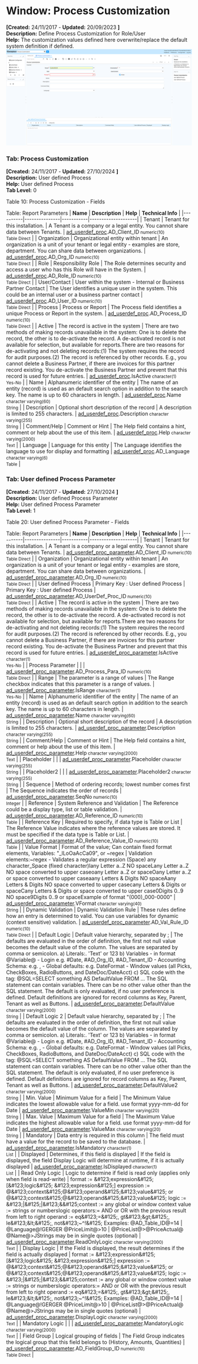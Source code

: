 # Window: Process Customization

**[Created:** 24/11/2017 - **Updated:** 20/09/2023 **]**  
**Description:** Define Process Customization for Role/User  
**Help:** The customization values defined here overwrite/replace the default system definition if defined.  
![](/img/docs/manual/ProcessCustomization-Window_iDempiere_v12.0.0.png)

### Tab: Process Customization

**[Created:** 24/11/2017 - **Updated:** 27/10/2024 **]**   
**Description:** User defined Process  
**Help:** User defined Process  
**Tab Level:** 0

Table 10: Process Customization - Fields 

Table: Report Parameters
| **Name** | **Description** | **Help** | **Technical Info** |
|----------|---------------|-----------|--------------------|
| Tenant | Tenant for this installation. | A Tenant is a company or a legal entity. You cannot share data between Tenants. | [ad_userdef_proc](https://idempiere-schemaspy.muriloht.com/adempiere/tables/ad_userdef_proc.html).AD_Client_ID<small> numeric(10) <br/> Table Direct</small> | 
| Organization | Organizational entity within tenant | An organization is a unit of your tenant or legal entity - examples are store, department. You can share data between organizations. | [ad_userdef_proc](https://idempiere-schemaspy.muriloht.com/adempiere/tables/ad_userdef_proc.html).AD_Org_ID<small> numeric(10) <br/> Table Direct</small> | 
| Role | Responsibility Role | The Role determines security and access a user who has this Role will have in the System. | [ad_userdef_proc](https://idempiere-schemaspy.muriloht.com/adempiere/tables/ad_userdef_proc.html).AD_Role_ID<small> numeric(10) <br/> Table Direct</small> | 
| User/Contact | User within the system - Internal or Business Partner Contact | The User identifies a unique user in the system. This could be an internal user or a business partner contact | [ad_userdef_proc](https://idempiere-schemaspy.muriloht.com/adempiere/tables/ad_userdef_proc.html).AD_User_ID<small> numeric(10) <br/> Table Direct</small> | 
| Process | Process or Report | The Process field identifies a unique Process or Report in the system. | [ad_userdef_proc](https://idempiere-schemaspy.muriloht.com/adempiere/tables/ad_userdef_proc.html).AD_Process_ID<small> numeric(10) <br/> Table Direct</small> | 
| Active | The record is active in the system | There are two methods of making records unavailable in the system: One is to delete the record, the other is to de-activate the record. A de-activated record is not available for selection, but available for reports.There are two reasons for de-activating and not deleting records:(1) The system requires the record for audit purposes.(2) The record is referenced by other records. E.g., you cannot delete a Business Partner, if there are invoices for this partner record existing. You de-activate the Business Partner and prevent that this record is used for future entries. | [ad_userdef_proc](https://idempiere-schemaspy.muriloht.com/adempiere/tables/ad_userdef_proc.html).IsActive<small> character(1) <br/> Yes-No</small> | 
| Name | Alphanumeric identifier of the entity | The name of an entity (record) is used as an default search option in addition to the search key. The name is up to 60 characters in length. | [ad_userdef_proc](https://idempiere-schemaspy.muriloht.com/adempiere/tables/ad_userdef_proc.html).Name<small> character varying(60) <br/> String</small> | 
| Description | Optional short description of the record | A description is limited to 255 characters. | [ad_userdef_proc](https://idempiere-schemaspy.muriloht.com/adempiere/tables/ad_userdef_proc.html).Description<small> character varying(255) <br/> String</small> | 
| Comment/Help | Comment or Hint | The Help field contains a hint, comment or help about the use of this item. | [ad_userdef_proc](https://idempiere-schemaspy.muriloht.com/adempiere/tables/ad_userdef_proc.html).Help<small> character varying(2000) <br/> Text</small> | 
| Language | Language for this entity | The Language identifies the language to use for display and formatting | [ad_userdef_proc](https://idempiere-schemaspy.muriloht.com/adempiere/tables/ad_userdef_proc.html).AD_Language<small> character varying(6) <br/> Table</small> | 


### Tab: User defined Process Parameter

**[Created:** 24/11/2017 - **Updated:** 27/10/2024 **]**   
**Description:** User defined Process Parameter  
**Help:** User defined Process Parameter  
**Tab Level:** 1

Table 20: User defined Process Parameter - Fields 

Table: Report Parameters
| **Name** | **Description** | **Help** | **Technical Info** |
|----------|---------------|-----------|--------------------|
| Tenant | Tenant for this installation. | A Tenant is a company or a legal entity. You cannot share data between Tenants. | [ad_userdef_proc_parameter](https://idempiere-schemaspy.muriloht.com/adempiere/tables/ad_userdef_proc_parameter.html).AD_Client_ID<small> numeric(10) <br/> Table Direct</small> | 
| Organization | Organizational entity within tenant | An organization is a unit of your tenant or legal entity - examples are store, department. You can share data between organizations. | [ad_userdef_proc_parameter](https://idempiere-schemaspy.muriloht.com/adempiere/tables/ad_userdef_proc_parameter.html).AD_Org_ID<small> numeric(10) <br/> Table Direct</small> | 
| User defined Process | Primary Key : User defined Process | Primary Key : User defined Process | [ad_userdef_proc_parameter](https://idempiere-schemaspy.muriloht.com/adempiere/tables/ad_userdef_proc_parameter.html).AD_UserDef_Proc_ID<small> numeric(10) <br/> Table Direct</small> | 
| Active | The record is active in the system | There are two methods of making records unavailable in the system: One is to delete the record, the other is to de-activate the record. A de-activated record is not available for selection, but available for reports.There are two reasons for de-activating and not deleting records:(1) The system requires the record for audit purposes.(2) The record is referenced by other records. E.g., you cannot delete a Business Partner, if there are invoices for this partner record existing. You de-activate the Business Partner and prevent that this record is used for future entries. | [ad_userdef_proc_parameter](https://idempiere-schemaspy.muriloht.com/adempiere/tables/ad_userdef_proc_parameter.html).IsActive<small> character(1) <br/> Yes-No</small> | 
| Process Parameter |  |  | [ad_userdef_proc_parameter](https://idempiere-schemaspy.muriloht.com/adempiere/tables/ad_userdef_proc_parameter.html).AD_Process_Para_ID<small> numeric(10) <br/> Table Direct</small> | 
| Range | The parameter is a range of values | The Range checkbox indicates that this parameter is a range of values. | [ad_userdef_proc_parameter](https://idempiere-schemaspy.muriloht.com/adempiere/tables/ad_userdef_proc_parameter.html).IsRange<small> character(1) <br/> Yes-No</small> | 
| Name | Alphanumeric identifier of the entity | The name of an entity (record) is used as an default search option in addition to the search key. The name is up to 60 characters in length. | [ad_userdef_proc_parameter](https://idempiere-schemaspy.muriloht.com/adempiere/tables/ad_userdef_proc_parameter.html).Name<small> character varying(60) <br/> String</small> | 
| Description | Optional short description of the record | A description is limited to 255 characters. | [ad_userdef_proc_parameter](https://idempiere-schemaspy.muriloht.com/adempiere/tables/ad_userdef_proc_parameter.html).Description<small> character varying(255) <br/> String</small> | 
| Comment/Help | Comment or Hint | The Help field contains a hint, comment or help about the use of this item. | [ad_userdef_proc_parameter](https://idempiere-schemaspy.muriloht.com/adempiere/tables/ad_userdef_proc_parameter.html).Help<small> character varying(2000) <br/> Text</small> | 
| Placeholder |  |  | [ad_userdef_proc_parameter](https://idempiere-schemaspy.muriloht.com/adempiere/tables/ad_userdef_proc_parameter.html).Placeholder<small> character varying(255) <br/> String</small> | 
| Placeholder2 |  |  | [ad_userdef_proc_parameter](https://idempiere-schemaspy.muriloht.com/adempiere/tables/ad_userdef_proc_parameter.html).Placeholder2<small> character varying(255) <br/> String</small> | 
| Sequence | Method of ordering records; lowest number comes first | The Sequence indicates the order of records | [ad_userdef_proc_parameter](https://idempiere-schemaspy.muriloht.com/adempiere/tables/ad_userdef_proc_parameter.html).SeqNo<small> numeric(10) <br/> Integer</small> | 
| Reference | System Reference and Validation | The Reference could be a display type, list or table validation. | [ad_userdef_proc_parameter](https://idempiere-schemaspy.muriloht.com/adempiere/tables/ad_userdef_proc_parameter.html).AD_Reference_ID<small> numeric(10) <br/> Table</small> | 
| Reference Key | Required to specify, if data type is Table or List | The Reference Value indicates where the reference values are stored.  It must be specified if the data type is Table or List. | [ad_userdef_proc_parameter](https://idempiere-schemaspy.muriloht.com/adempiere/tables/ad_userdef_proc_parameter.html).AD_Reference_Value_ID<small> numeric(10) <br/> Table</small> | 
| Value Format | Format of the value; Can contain fixed format elements, Variables: &quot;_lLoOaAcCa09&quot;, or ~regex | Validation elements:~regex - Validates a regular expression (Space) any character_Space (fixed character)lany Letter a..Z NO spaceLany Letter a..Z NO space converted to upper caseoany Letter a..Z or spaceOany Letter a..Z or space converted to upper caseaany Letters &amp; Digits NO spaceAany Letters &amp; Digits NO space converted to upper casecany Letters &amp; Digits or spaceCany Letters &amp; Digits or space converted to upper case0Digits 0..9 NO space9Digits 0..9 or spaceExample of format &quot;(000)_000-0000&quot; | [ad_userdef_proc_parameter](https://idempiere-schemaspy.muriloht.com/adempiere/tables/ad_userdef_proc_parameter.html).VFormat<small> character varying(40) <br/> String</small> | 
| Dynamic Validation | Dynamic Validation Rule | These rules define how an entry is determined to valid. You can use variables for dynamic (context sensitive) validation. | [ad_userdef_proc_parameter](https://idempiere-schemaspy.muriloht.com/adempiere/tables/ad_userdef_proc_parameter.html).AD_Val_Rule_ID<small> numeric(10) <br/> Table Direct</small> | 
| Default Logic | Default value hierarchy, separated by ; | The defaults are evaluated in the order of definition, the first not null value becomes the default value of the column. The values are separated by comma or semicolon. a) Literals:. &#x27;Text&#x27; or 123 b) Variables - in format @Variable@ - Login e.g. #Date, #AD_Org_ID, #AD_Tenant_ID - Accounting Schema: e.g. ,  - Global defaults: e.g. DateFormat - Window values (all Picks, CheckBoxes, RadioButtons, and DateDoc/DateAcct) c) SQL code with the tag: @SQL=SELECT something AS DefaultValue FROM ... The SQL statement can contain variables.  There can be no other value other than the SQL statement. The default is only evaluated, if no user preference is defined.  Default definitions are ignored for record columns as Key, Parent, Tenant as well as Buttons. | [ad_userdef_proc_parameter](https://idempiere-schemaspy.muriloht.com/adempiere/tables/ad_userdef_proc_parameter.html).DefaultValue<small> character varying(2000) <br/> String</small> | 
| Default Logic 2 | Default value hierarchy, separated by ; | The defaults are evaluated in the order of definition, the first not null value becomes the default value of the column. The values are separated by comma or semicolon. a) Literals:. &#x27;Text&#x27; or 123 b) Variables - in format @Variable@ - Login e.g. #Date, #AD_Org_ID, #AD_Tenant_ID - Accounting Schema: e.g. ,  - Global defaults: e.g. DateFormat - Window values (all Picks, CheckBoxes, RadioButtons, and DateDoc/DateAcct) c) SQL code with the tag: @SQL=SELECT something AS DefaultValue FROM ... The SQL statement can contain variables.  There can be no other value other than the SQL statement. The default is only evaluated, if no user preference is defined.  Default definitions are ignored for record columns as Key, Parent, Tenant as well as Buttons. | [ad_userdef_proc_parameter](https://idempiere-schemaspy.muriloht.com/adempiere/tables/ad_userdef_proc_parameter.html).DefaultValue2<small> character varying(2000) <br/> String</small> | 
| Min. Value | Minimum Value for a field | The Minimum Value indicates the lowest  allowable value for a field. use format yyyy-mm-dd for Date | [ad_userdef_proc_parameter](https://idempiere-schemaspy.muriloht.com/adempiere/tables/ad_userdef_proc_parameter.html).ValueMin<small> character varying(20) <br/> String</small> | 
| Max. Value | Maximum Value for a field | The Maximum Value indicates the highest allowable value for a field. use format yyyy-mm-dd for Date | [ad_userdef_proc_parameter](https://idempiere-schemaspy.muriloht.com/adempiere/tables/ad_userdef_proc_parameter.html).ValueMax<small> character varying(20) <br/> String</small> | 
| Mandatory | Data entry is required in this column | The field must have a value for the record to be saved to the database. | [ad_userdef_proc_parameter](https://idempiere-schemaspy.muriloht.com/adempiere/tables/ad_userdef_proc_parameter.html).IsMandatory<small> character(1) <br/> List</small> | 
| Displayed | Determines, if this field is displayed | If the field is displayed, the field Display Logic will determine at runtime, if it is actually displayed | [ad_userdef_proc_parameter](https://idempiere-schemaspy.muriloht.com/adempiere/tables/ad_userdef_proc_parameter.html).IsDisplayed<small> character(1) <br/> List</small> | 
| Read Only Logic | Logic to determine if field is read only (applies only when field is read-write) | format := &amp;#123;expression&amp;#125; [&amp;#123;logic&amp;#125; &amp;#123;expression&amp;#125;] expression := @&amp;#123;context&amp;#125;@&amp;#123;operand&amp;#125;&amp;#123;value&amp;#125; or @&amp;#123;context&amp;#125;@&amp;#123;operand&amp;#125;&amp;#123;value&amp;#125; logic := &amp;#123;|&amp;#125;|&amp;#123;&amp;&amp;#125;context := any global or window context value := strings or numberslogic operators:= AND or OR with the previous result from left to right operand := eq&amp;#123;=&amp;#125;, gt&amp;#123;&amp;gt;&amp;#125;, le&amp;#123;&amp;lt;&amp;#125;, not&amp;#123;~^!&amp;#125; Examples:  @AD_Table_ID@=14 | @Language@!GERGER @PriceLimit@&gt;10 | @PriceList@&gt;@PriceActual@ @Name@&gt;JStrings may be in single quotes (optional) | [ad_userdef_proc_parameter](https://idempiere-schemaspy.muriloht.com/adempiere/tables/ad_userdef_proc_parameter.html).ReadOnlyLogic<small> character varying(2000) <br/> Text</small> | 
| Display Logic | If the Field is displayed, the result determines if the field is actually displayed | format := &amp;#123;expression&amp;#125; [&amp;#123;logic&amp;#125; &amp;#123;expression&amp;#125;] expression := @&amp;#123;context&amp;#125;@&amp;#123;operand&amp;#125;&amp;#123;value&amp;#125; or @&amp;#123;context&amp;#125;@&amp;#123;operand&amp;#125;&amp;#123;value&amp;#125; logic := &amp;#123;|&amp;#125;|&amp;#123;&amp;&amp;#125;context := any global or window context value := strings or numberslogic operators:= AND or OR with the previous result from left to right operand := eq&amp;#123;=&amp;#125;, gt&amp;#123;&amp;gt;&amp;#125;, le&amp;#123;&amp;lt;&amp;#125;, not&amp;#123;~^!&amp;#125; Examples:  @AD_Table_ID@=14 | @Language@!GERGER @PriceLimit@&gt;10 | @PriceList@&gt;@PriceActual@ @Name@&gt;JStrings may be in single quotes (optional) | [ad_userdef_proc_parameter](https://idempiere-schemaspy.muriloht.com/adempiere/tables/ad_userdef_proc_parameter.html).DisplayLogic<small> character varying(2000) <br/> Text</small> | 
| Mandatory Logic |  |  | [ad_userdef_proc_parameter](https://idempiere-schemaspy.muriloht.com/adempiere/tables/ad_userdef_proc_parameter.html).MandatoryLogic<small> character varying(2000) <br/> Text</small> | 
| Field Group | Logical grouping of fields | The Field Group indicates the logical group that this field belongs to (History, Amounts, Quantities) | [ad_userdef_proc_parameter](https://idempiere-schemaspy.muriloht.com/adempiere/tables/ad_userdef_proc_parameter.html).AD_FieldGroup_ID<small> numeric(10) <br/> Table Direct</small> | 


